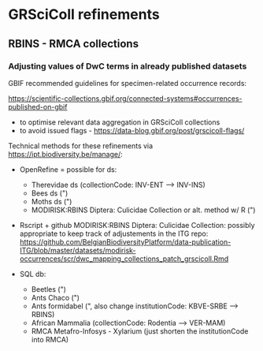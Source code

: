 # **GRSciColl refinements**

## RBINS - RMCA collections

### Adjusting values of DwC terms in already published datasets

GBIF recommended guidelines for specimen-related occurrence records: 

https://scientific-collections.gbif.org/connected-systems#occurrences-published-on-gbif

* to optimise relevant data aggregation in GRSciColl collections 
* to avoid issued flags - https://data-blog.gbif.org/post/grscicoll-flags/

Technical methods for these refinements via https://ipt.biodiversity.be/manage/: 

* OpenRefine = possible for ds:
	- Therevidae ds (collectionCode: INV-ENT --> INV-INS)
	- Bees ds (")
	- Moths ds (") 
	- MODIRISK:RBINS Diptera: Culicidae Collection or alt. method w/ R  (")

* Rscript + github
	MODIRISK:RBINS Diptera: Culicidae Collection: possibly appropriate to keep track of adjustements in the ITG repo:
	https://github.com/BelgianBiodiversityPlatform/data-publication-ITG/blob/master/datasets/modirisk-occurrences/scr/dwc_mapping_collections_patch_grscicoll.Rmd 

* SQL db:
	- Beetles (")
	- Ants Chaco  (")
	- Ants formidabel (", also change institutionCode: KBVE-SRBE --> RBINS)
	- African Mammalia (collectionCode: Rodentia --> VER-MAM)
	- RMCA Metafro-Infosys - Xylarium (just shorten the institutionCode into RMCA)
